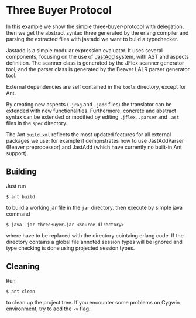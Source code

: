 # Three Buyer Protocol

In this example we show the simple three-buyer-protocol with delegation, then we get the abstract syntax three 
generated by the erlang compiler and parsing the extracted files with jastadd we want to 
build a typechecker.

Jastadd is a simple modular expression evaluator. It uses several components,
focusing on the use of [JastAdd](http://jastadd.org) system, with AST and aspects definition.
The scanner class is generated by the JFlex scanner generator tool, and the
parser class is generated by the Beaver LALR parser generator tool.

External dependencies are self contained in the `tools` directory, except
for Ant.


By creating new aspects (`.jrag` and `.jadd` files) the translator can be
extended with new functionalities. Furthermore, concrete and abstract syntax
can be extended or modified by editing `.jflex`, `.parser` and `.ast` files
in the `spec` directory.

The Ant `build.xml` reflects the most updated features for all external
packages we use; for example it demonstrates how to use JastAddParser
(Beaver preprocessor) and JastAdd (which have currently no built-in Ant
support).


## Building

Just run

	$ ant build

to build a working jar file in the `jar` directory. then execute by simple java command

    $ java -jar threeBuyer.jar <source-directory>

where <source-directory> have to be replaced with the directory cointaing erlang code. If the directory contains a global file 
annoted session types will be ignored and type checking is done using projected session types.

## Cleaning

Run

	$ ant clean

to clean up the project tree.
If you encounter some problems on Cygwin environment, try to add the `-v` flag.
